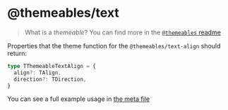 # @themeables/text

> What is a _themeable_? You can find more in the [`@themeables` readme](..)

Properties that the theme function for the `@themeables/text-align` should return:

```ts
type TThemeableTextAlign = {
  align?: TAlign,
  direction?: TDirection,
}
```

You can see a full example usage in [the meta file](meta.tsx)

